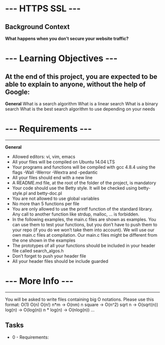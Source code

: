 # --- HTTPS SSL ---

**Background Context**
-------------
**What happens when you don’t secure your website traffic?**

# --- Learning Objectives ---
At the end of this project, you are expected to be able to explain to anyone, without the help of Google:
-------------
**General**
    What is a search algorithm
    What is a linear search
    What is a binary search
    What is the best search algorithm to use depending on your needs

# --- Requirements ---
-------------
**General**
- Allowed editors: vi, vim, emacs
- All your files will be compiled on Ubuntu 14.04 LTS
- Your programs and functions will be compiled with gcc 4.8.4 using the flags -Wall -Werror -Wextra and -pedantic
- All your files should end with a new line
- A README.md file, at the root of the folder of the project, is mandatory
- Your code should use the Betty style. It will be checked using betty-style.pl and betty-doc.pl
- You are not allowed to use global variables
- No more than 5 functions per file
- You are only allowed to use the printf function of the standard library. Any call to another function like strdup, malloc, … is forbidden.
- In the following examples, the main.c files are shown as examples. You can use them to test your functions, but you don’t have to push them to your repo (if you do we won’t take them into account). We will use our own main.c files at compilation. Our main.c files might be different from the one shown in the examples
- The prototypes of all your functions should be included in your header file called search_algos.h
- Don’t forget to push your header file
- All your header files should be include guarded

# --- More Info ---
-------------
You will be asked to write files containing big O notations. Please use this format:
        O(1)
        O(n)
        O(n!)
        n*m -> O(nm)
        n square -> O(n^2)
        sqrt n -> O(sqrt(n))
        log(n) -> O(log(n))
        n * log(n) -> O(nlog(n))
        …

**Tasks**
-------------
- 0 - Requirements:
